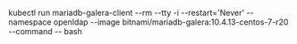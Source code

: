 kubectl run mariadb-galera-client --rm --tty -i --restart='Never' --namespace openldap --image bitnami/mariadb-galera:10.4.13-centos-7-r20 --command -- bash